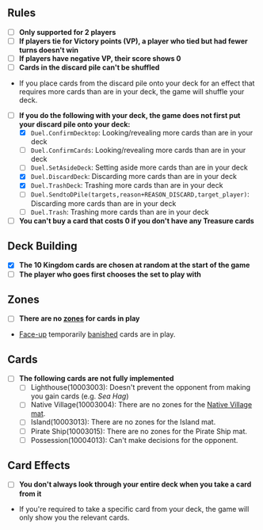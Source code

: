 ## Rules
- [ ] **Only supported for 2 players**
- [ ] **If players tie for Victory points (VP), a player who tied but had fewer turns doesn't win**
- [ ] **If players have negative VP, their score shows 0**
- [ ] **Cards in the discard pile can't be shuffled**
- If you place cards from the discard pile onto your deck for an effect that requires more cards than are in your deck, the game will shuffle your deck.
- [ ] **If you do the following with your deck, the game does not first put your discard pile onto your deck:**
	- [x] `Duel.ConfirmDecktop`: Looking/revealing more cards than are in your deck
	- [ ] `Duel.ConfirmCards`: Looking/revealing more cards than are in your deck
	- [ ] `Duel.SetAsideDeck`: Setting aside more cards than are in your deck
	- [x] `Duel.DiscardDeck`: Discarding more cards than are in your deck
	- [x] `Duel.TrashDeck`: Trashing more cards than are in your deck
	- [ ] `Duel.SendtoDPile(targets,reason+REASON_DISCARD,target_player)`: Discarding more cards than are in your deck
	- [ ] `Duel.Trash`: Trashing more cards than are in your deck
- [ ] **You can't buy a card that costs 0 if you don't have any Treasure cards**
## Deck Building
- [x] **The 10 Kingdom cards are chosen at random at the start of the game**
- [ ] **The player who goes first chooses the set to play with**
## Zones
- [ ] **There are no [zones](https://yugioh.fandom.com/wiki/Zone) for cards in play**
- [Face-up](https://yugioh.fandom.com/wiki/Face-up) temporarily [banished](https://yugioh.fandom.com/wiki/Banish) cards are in play.
## Cards
- [ ] **The following cards are not fully implemented**
	- [ ] Lighthouse(10003003): Doesn't prevent the opponent from making you gain cards (e.g. _Sea Hag_)
	- [ ] Native Village(10003004): There are no zones for the [Native Village mat](http://wiki.dominionstrategy.com/index.php/Mat#Player_mats).
	- [ ] Island(10003013): There are no zones for the Island mat.
	- [ ] Pirate Ship(10003015): There are no zones for the Pirate Ship mat.
	- [ ] Possession(10004013): Can't make decisions for the opponent.
## Card Effects
- [ ] **You don't always look through your entire deck when you take a card from it**
- If you're required to take a specific card from your deck, the game will only show you the relevant cards.
